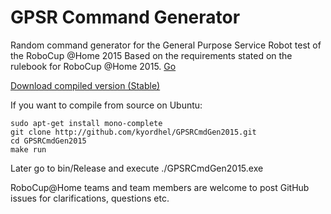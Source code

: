 GPSR Command Generator
======================

Random command generator for the General Purpose Service Robot test of the RoboCup @Home 2015
Based on the requirements stated on the rulebook for RoboCup @Home 2015. [Go](http://www.robocupathome.org/rules)

[Download compiled version (Stable)](http://github.com/kyordhel/GPSRCmdGen2015/blob/master/bin/Release/GPSRCmdGen.exe?raw=true)

If you want to compile from source on Ubuntu:

    sudo apt-get install mono-complete
    git clone http://github.com/kyordhel/GPSRCmdGen2015.git
    cd GPSRCmdGen2015
    make run
    
Later go to bin/Release and execute ./GPSRCmdGen2015.exe

RoboCup@Home teams and team members are welcome to post GitHub issues for clarifications, questions etc.
